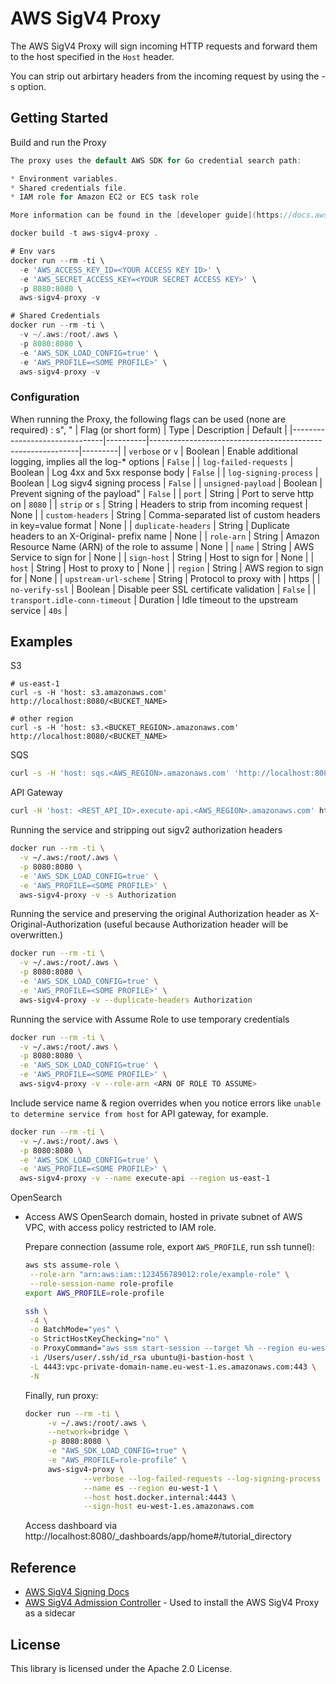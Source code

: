 # AWS SigV4 Proxy

The AWS SigV4 Proxy will sign incoming HTTP requests and forward them to the host specified in the `Host` header.

You can strip out arbirtary headers from the incoming request by using the -s option.

## Getting Started

Build and run the Proxy

```go
The proxy uses the default AWS SDK for Go credential search path:

* Environment variables.
* Shared credentials file.
* IAM role for Amazon EC2 or ECS task role

More information can be found in the [developer guide](https://docs.aws.amazon.com/sdk-for-go/v1/developer-guide/configuring-sdk.html)

docker build -t aws-sigv4-proxy .

# Env vars
docker run --rm -ti \
  -e 'AWS_ACCESS_KEY_ID=<YOUR ACCESS KEY ID>' \
  -e 'AWS_SECRET_ACCESS_KEY=<YOUR SECRET ACCESS KEY>' \
  -p 8080:8080 \
  aws-sigv4-proxy -v

# Shared Credentials
docker run --rm -ti \
  -v ~/.aws:/root/.aws \
  -p 8080:8080 \
  -e 'AWS_SDK_LOAD_CONFIG=true' \
  -e 'AWS_PROFILE=<SOME PROFILE>' \
  aws-sigv4-proxy -v
```

### Configuration

When running the Proxy, the following flags can be used (none are required) :
s", "
| Flag (or short form)          | Type     | Description                                                | Default |
|-------------------------------|----------|------------------------------------------------------------|---------|
| `verbose` or `v`              | Boolean  | Enable additional logging, implies all the log-* options   | `False` |
| `log-failed-requests`         | Boolean  | Log 4xx and 5xx response body                              | `False` |
| `log-signing-process`         | Boolean  | Log sigv4 signing process                                  | `False` |
| `unsigned-payload`            | Boolean  | Prevent signing of the payload"                            | `False` |
| `port`                        | String   | Port to serve http on                                      | `8080`  |
| `strip` or `s`                | String   | Headers to strip from incoming request                     | None    |
| `custom-headers`              | String   | Comma-separated list of custom headers in key=value format | None    |
| `duplicate-headers`           | String   | Duplicate headers to an X-Original- prefix name            | None    |
| `role-arn`                    | String   | Amazon Resource Name (ARN) of the role to assume           | None    |
| `name`                        | String   | AWS Service to sign for                                    | None    |
| `sign-host`                   | String   | Host to sign for                                           | None    |
| `host`                        | String   | Host to proxy to                                           | None    |
| `region`                      | String   | AWS region to sign for                                     | None    |
| `upstream-url-scheme`         | String   | Protocol to proxy with                                     | https   |
| `no-verify-ssl`               | Boolean  | Disable peer SSL certificate validation                    | `False` |
| `transport.idle-conn-timeout` | Duration | Idle timeout to the upstream service                       | `40s`   |

## Examples

S3

```
# us-east-1
curl -s -H 'host: s3.amazonaws.com' http://localhost:8080/<BUCKET_NAME>

# other region
curl -s -H 'host: s3.<BUCKET_REGION>.amazonaws.com' http://localhost:8080/<BUCKET_NAME>
```

SQS

```sh
curl -s -H 'host: sqs.<AWS_REGION>.amazonaws.com' 'http://localhost:8080/<AWS_ACCOUNT_ID>/<QUEUE_NAME>?Action=SendMessage&MessageBody=example'
```

API Gateway

```sh
curl -H 'host: <REST_API_ID>.execute-api.<AWS_REGION>.amazonaws.com' http://localhost:8080/<STAGE>/<PATH>
```

Running the service and stripping out sigv2 authorization headers

```sh
docker run --rm -ti \
  -v ~/.aws:/root/.aws \
  -p 8080:8080 \
  -e 'AWS_SDK_LOAD_CONFIG=true' \
  -e 'AWS_PROFILE=<SOME PROFILE>' \
  aws-sigv4-proxy -v -s Authorization
```

Running the service and preserving the original Authorization header as X-Original-Authorization (useful because Authorization header will be overwritten.)

```sh
docker run --rm -ti \
  -v ~/.aws:/root/.aws \
  -p 8080:8080 \
  -e 'AWS_SDK_LOAD_CONFIG=true' \
  -e 'AWS_PROFILE=<SOME PROFILE>' \
  aws-sigv4-proxy -v --duplicate-headers Authorization
```

Running the service with Assume Role to use temporary credentials

```sh
docker run --rm -ti \
  -v ~/.aws:/root/.aws \
  -p 8080:8080 \
  -e 'AWS_SDK_LOAD_CONFIG=true' \
  -e 'AWS_PROFILE=<SOME PROFILE>' \
  aws-sigv4-proxy -v --role-arn <ARN OF ROLE TO ASSUME>
```

Include service name & region overrides when you notice errors like `unable to determine service from host` for API gateway, for example.

```sh
docker run --rm -ti \
  -v ~/.aws:/root/.aws \
  -p 8080:8080 \
  -e 'AWS_SDK_LOAD_CONFIG=true' \
  -e 'AWS_PROFILE=<SOME PROFILE>' \
  aws-sigv4-proxy -v --name execute-api --region us-east-1
```

OpenSearch

* Access AWS OpenSearch domain, hosted in private subnet of AWS VPC, with access policy restricted to IAM role.

  Prepare connection (assume role, export `AWS_PROFILE`, run ssh tunnel):
    ```sh
    aws sts assume-role \
     --role-arn "arn:aws:iam::123456789012:role/example-role" \
     --role-session-name role-profile
    export AWS_PROFILE=role-profile
    
    ssh \
     -4 \
     -o BatchMode="yes" \
     -o StrictHostKeyChecking="no" \
     -o ProxyCommand="aws ssm start-session --target %h --region eu-west-1 --document-name AWS-StartSSHSession --parameters portNumber=%p" \
     -i /Users/user/.ssh/id_rsa ubuntu@i-bastion-host \
     -L 4443:vpc-private-domain-name.eu-west-1.es.amazonaws.com:443 \
     -N
    ```

    Finally, run proxy: 
    ```sh
    docker run --rm -ti \
         -v ~/.aws:/root/.aws \
         --network=bridge \
         -p 8080:8080 \
         -e "AWS_SDK_LOAD_CONFIG=true" \
         -e "AWS_PROFILE=role-profile" \
         aws-sigv4-proxy \
                 --verbose --log-failed-requests --log-signing-process --no-verify-ssl \
                 --name es --region eu-west-1 \
                 --host host.docker.internal:4443 \
                 --sign-host eu-west-1.es.amazonaws.com
    ```
  
  Access dashboard via http://localhost:8080/_dashboards/app/home#/tutorial_directory

## Reference

- [AWS SigV4 Signing Docs ](https://docs.aws.amazon.com/general/latest/gr/signature-version-4.html)
- [AWS SigV4 Admission Controller](https://github.com/aws-observability/aws-sigv4-proxy-admission-controller) - Used to install the AWS SigV4 Proxy as a sidecar

## License

This library is licensed under the Apache 2.0 License.
